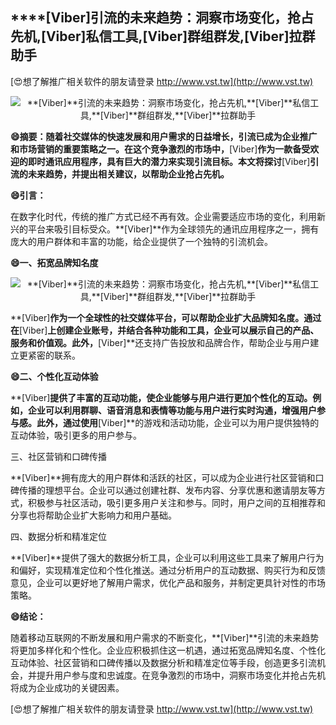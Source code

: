 ## ****[Viber]**引流的未来趋势：洞察市场变化，抢占先机,**[Viber]**私信工具,**[Viber]**群组群发,**[Viber]**拉群助手**

[😍想了解推广相关软件的朋友请登录 http://www.vst.tw](http://www.vst.tw)

 <center><img src="https://vst.tw/MP4/tuiguang/png/2.png" alt="**[Viber]**引流的未来趋势：洞察市场变化，抢占先机,**[Viber]**私信工具,**[Viber]**群组群发,**[Viber]**拉群助手"></center>

**😄摘要：随着社交媒体的快速发展和用户需求的日益增长，引流已成为企业推广和市场营销的重要策略之一。在这个竞争激烈的市场中，**[Viber]**作为一款备受欢迎的即时通讯应用程序，具有巨大的潜力来实现引流目标。本文将探讨**[Viber]**引流的未来趋势，并提出相关建议，以帮助企业抢占先机。**

**😄引言：**

在数字化时代，传统的推广方式已经不再有效。企业需要适应市场的变化，利用新兴的平台来吸引目标受众。**[Viber]**作为全球领先的通讯应用程序之一，拥有庞大的用户群体和丰富的功能，给企业提供了一个独特的引流机会。

**😄一、拓宽品牌知名度**

 <center><img src="https://vst.tw/MP4/tuiguang/png/1.png" alt="**[Viber]**引流的未来趋势：洞察市场变化，抢占先机,**[Viber]**私信工具,**[Viber]**群组群发,**[Viber]**拉群助手"></center>

**[Viber]**作为一个全球性的社交媒体平台，可以帮助企业扩大品牌知名度。通过在**[Viber]**上创建企业账号，并结合各种功能和工具，企业可以展示自己的产品、服务和价值观。此外，**[Viber]**还支持广告投放和品牌合作，帮助企业与用户建立更紧密的联系。

**😄二、个性化互动体验**

**[Viber]**提供了丰富的互动功能，使企业能够与用户进行更加个性化的互动。例如，企业可以利用群聊、语音消息和表情等功能与用户进行实时沟通，增强用户参与感。此外，通过使用**[Viber]**的游戏和活动功能，企业可以为用户提供独特的互动体验，吸引更多的用户参与。

三、社区营销和口碑传播

**[Viber]**拥有庞大的用户群体和活跃的社区，可以成为企业进行社区营销和口碑传播的理想平台。企业可以通过创建社群、发布内容、分享优惠和邀请朋友等方式，积极参与社区活动，吸引更多用户关注和参与。同时，用户之间的互相推荐和分享也将帮助企业扩大影响力和用户基础。

四、数据分析和精准定位

**[Viber]**提供了强大的数据分析工具，企业可以利用这些工具来了解用户行为和偏好，实现精准定位和个性化推送。通过分析用户的互动数据、购买行为和反馈意见，企业可以更好地了解用户需求，优化产品和服务，并制定更具针对性的市场策略。

**😄结论：**

随着移动互联网的不断发展和用户需求的不断变化，**[Viber]**引流的未来趋势将更加多样化和个性化。企业应积极抓住这一机遇，通过拓宽品牌知名度、个性化互动体验、社区营销和口碑传播以及数据分析和精准定位等手段，创造更多引流机会，并提升用户参与度和忠诚度。在竞争激烈的市场中，洞察市场变化并抢占先机将成为企业成功的关键因素。

[😍想了解推广相关软件的朋友请登录 http://www.vst.tw](http://www.vst.tw)



